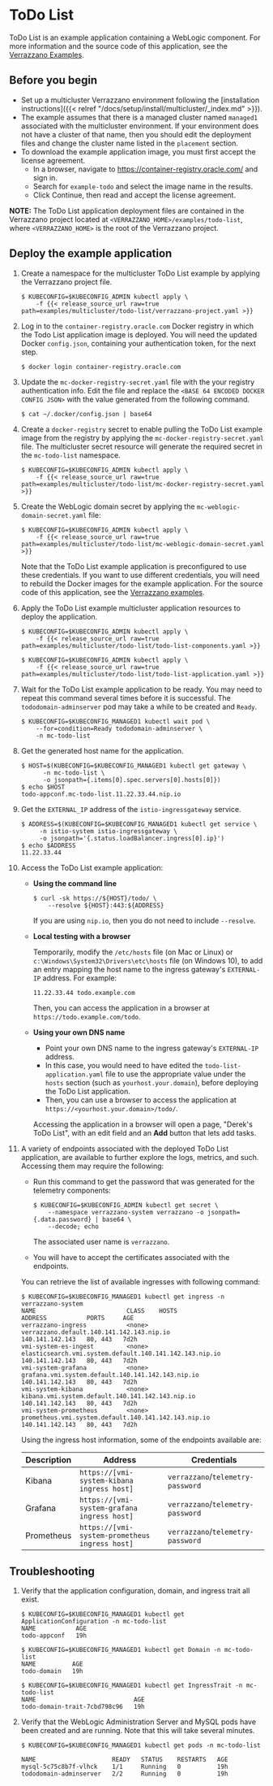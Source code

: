 # ToDo List

ToDo List is an example application containing a WebLogic component.
For more information and the source code of this application, see the [Verrazzano Examples](https://github.com/verrazzano/examples).

## Before you begin

* Set up a multicluster Verrazzano environment following the [installation instructions]({{< relref "/docs/setup/install/multicluster/_index.md" >}}).
* The example assumes that there is a managed cluster named `managed1` associated with the multicluster environment.
If your environment does not have a cluster of that name, then you should edit the deployment files and change the cluster name
listed in the `placement` section.
* To download the example application image, you must first accept the license agreement.
  * In a browser, navigate to https://container-registry.oracle.com/ and sign in.
  * Search for `example-todo` and select the image name in the results.
  * Click Continue, then read and accept the license agreement.

**NOTE:** The ToDo List application deployment files are contained in the Verrazzano project located at
`<VERRAZZANO_HOME>/examples/todo-list`, where `<VERRAZZANO_HOME>` is the root of the Verrazzano project.


## Deploy the example application

1. Create a namespace for the multicluster ToDo List example by applying the Verrazzano project file.
   ```
   $ KUBECONFIG=$KUBECONFIG_ADMIN kubectl apply \
       -f {{< release_source_url raw=true path=examples/multicluster/todo-list/verrazzano-project.yaml >}}
   ```

1. Log in to the `container-registry.oracle.com` Docker registry in which the Todo List application image is deployed.  You
will need the updated Docker `config.json`, containing your authentication token, for the next step.
   ```
   $ docker login container-registry.oracle.com
   ```
1. Update the `mc-docker-registry-secret.yaml` file with the your registry authentication info.  Edit the file and replace the
`<BASE 64 ENCODED DOCKER CONFIG JSON>` with the value generated from the following command.
   ```
   $ cat ~/.docker/config.json | base64
   ```
1. Create a `docker-registry` secret to enable pulling the ToDo List example image from the registry by applying the
`mc-docker-registry-secret.yaml` file.  The multicluster secret resource will generate the required secret in the `mc-todo-list`
namespace.
   ```
   $ KUBECONFIG=$KUBECONFIG_ADMIN kubectl apply \
       -f {{< release_source_url raw=true path=examples/multicluster/todo-list/mc-docker-registry-secret.yaml >}}
   ```
1. Create the WebLogic domain secret by applying the `mc-weblogic-domain-secret.yaml` file:
   ```
   $ KUBECONFIG=$KUBECONFIG_ADMIN kubectl apply \
       -f {{< release_source_url raw=true path=examples/multicluster/todo-list/mc-weblogic-domain-secret.yaml >}}
   ```

   Note that the ToDo List example application is preconfigured to use these credentials.
   If you want to use different credentials, you will need to rebuild the Docker images for the example application.
   For the source code of this application, see the [Verrazzano examples](https://github.com/verrazzano/examples).  

1. Apply the ToDo List example multicluster application resources to deploy the application.
   ```
   $ KUBECONFIG=$KUBECONFIG_ADMIN kubectl apply \
       -f {{< release_source_url raw=true path=examples/multicluster/todo-list/todo-list-components.yaml >}}

   $ KUBECONFIG=$KUBECONFIG_ADMIN kubectl apply \
       -f {{< release_source_url raw=true path=examples/multicluster/todo-list/todo-list-application.yaml >}}
   ```

1. Wait for the ToDo List example application to be ready.
   You may need to repeat this command several times before it is successful.
   The `tododomain-adminserver` pod may take a while to be created and `Ready`.
   ```
   $ KUBECONFIG=$KUBECONFIG_MANAGED1 kubectl wait pod \
       --for=condition=Ready tododomain-adminserver \
       -n mc-todo-list
   ```
1. Get the generated host name for the application.
   ```
   $ HOST=$(KUBECONFIG=$KUBECONFIG_MANAGED1 kubectl get gateway \
         -n mc-todo-list \
         -o jsonpath={.items[0].spec.servers[0].hosts[0]})
   $ echo $HOST
   todo-appconf.mc-todo-list.11.22.33.44.nip.io
   ```

1. Get the `EXTERNAL_IP` address of the `istio-ingressgateway` service.
   ```
   $ ADDRESS=$(KUBECONFIG=$KUBECONFIG_MANAGED1 kubectl get service \
        -n istio-system istio-ingressgateway \
        -o jsonpath='{.status.loadBalancer.ingress[0].ip}')
   $ echo $ADDRESS
   11.22.33.44
   ```   

1. Access the ToDo List example application:

   * **Using the command line**
     ```
     $ curl -sk https://${HOST}/todo/ \
         --resolve ${HOST}:443:${ADDRESS}
     ```
     If you are using `nip.io`, then you do not need to include `--resolve`.
   * **Local testing with a browser**

     Temporarily, modify the `/etc/hosts` file (on Mac or Linux)
     or `c:\Windows\System32\Drivers\etc\hosts` file (on Windows 10),
     to add an entry mapping the host name to the ingress gateway's `EXTERNAL-IP` address.
     For example:
     ```
     11.22.33.44 todo.example.com
     ```
     Then, you can access the application in a browser at `https://todo.example.com/todo`.
   * **Using your own DNS name**
     * Point your own DNS name to the ingress gateway's `EXTERNAL-IP` address.
     * In this case, you would need to have edited the `todo-list-application.yaml` file
       to use the appropriate value under the `hosts` section (such as `yourhost.your.domain`),
       before deploying the ToDo List application.
     * Then, you can use a browser to access the application at `https://<yourhost.your.domain>/todo/`.

      Accessing the application in a browser will open a page, "Derek's ToDo List",
      with an edit field and an **Add** button that lets add tasks.

1. A variety of endpoints associated with
   the deployed ToDo List application, are available to further explore the logs, metrics, and such.
   Accessing them may require the following:

   * Run this command to get the password that was generated for the telemetry components:
     ```
     $ KUBECONFIG=$KUBECONFIG_ADMIN kubectl get secret \
         --namespace verrazzano-system verrazzano -o jsonpath={.data.password} | base64 \
         --decode; echo
     ```
     The associated user name is `verrazzano`.

   * You will have to accept the certificates associated with the endpoints.

   You can retrieve the list of available ingresses with following command:

   ```
   $ KUBECONFIG=$KUBECONFIG_MANAGED1 kubectl get ingress -n verrazzano-system
   NAME                         CLASS    HOSTS                                                     ADDRESS           PORTS     AGE
   verrazzano-ingress           <none>   verrazzano.default.140.141.142.143.nip.io                 140.141.142.143   80, 443   7d2h
   vmi-system-es-ingest         <none>   elasticsearch.vmi.system.default.140.141.142.143.nip.io   140.141.142.143   80, 443   7d2h
   vmi-system-grafana           <none>   grafana.vmi.system.default.140.141.142.143.nip.io         140.141.142.143   80, 443   7d2h
   vmi-system-kibana            <none>   kibana.vmi.system.default.140.141.142.143.nip.io          140.141.142.143   80, 443   7d2h
   vmi-system-prometheus        <none>   prometheus.vmi.system.default.140.141.142.143.nip.io      140.141.142.143   80, 443   7d2h
   ```

   Using the ingress host information, some of the endpoints available are:

   | Description | Address | Credentials |
   | ----------- | ------- | ----------- |
   | Kibana      | `https://[vmi-system-kibana ingress host]`     | `verrazzano`/`telemetry-password` |
   | Grafana     | `https://[vmi-system-grafana ingress host]`    | `verrazzano`/`telemetry-password` |
   | Prometheus  | `https://[vmi-system-prometheus ingress host]` | `verrazzano`/`telemetry-password` |

## Troubleshooting

1. Verify that the application configuration, domain, and ingress trait all exist.
   ```
   $ KUBECONFIG=$KUBECONFIG_MANAGED1 kubectl get ApplicationConfiguration -n mc-todo-list
   NAME           AGE
   todo-appconf   19h

   $ KUBECONFIG=$KUBECONFIG_MANAGED1 kubectl get Domain -n mc-todo-list
   NAME          AGE
   todo-domain   19h

   $ KUBECONFIG=$KUBECONFIG_MANAGED1 kubectl get IngressTrait -n mc-todo-list
   NAME                           AGE
   todo-domain-trait-7cbd798c96   19h
   ```

1. Verify that the WebLogic Administration Server and MySQL pods have been created and are running.
   Note that this will take several minutes.
   ```
   $ KUBECONFIG=$KUBECONFIG_MANAGED1 kubectl get pods -n mc-todo-list

   NAME                     READY   STATUS    RESTARTS   AGE
   mysql-5c75c8b7f-vlhck    1/1     Running   0          19h
   tododomain-adminserver   2/2     Running   0          19h
   ```
